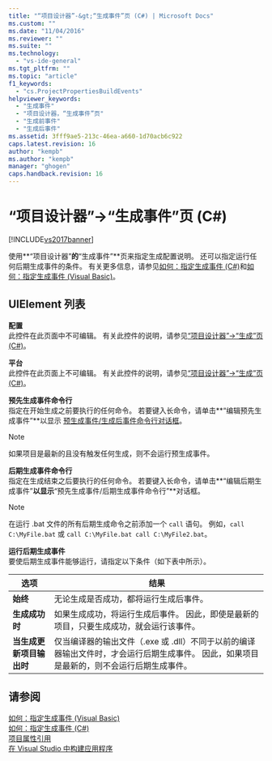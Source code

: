 ```yaml
---
title: "“项目设计器”-&gt;“生成事件”页 (C#) | Microsoft Docs"
ms.custom: ""
ms.date: "11/04/2016"
ms.reviewer: ""
ms.suite: ""
ms.technology: 
  - "vs-ide-general"
ms.tgt_pltfrm: ""
ms.topic: "article"
f1_keywords: 
  - "cs.ProjectPropertiesBuildEvents"
helpviewer_keywords: 
  - "生成事件"
  - "项目设计器，“生成事件”页"
  - "生成前事件"
  - "生成后事件"
ms.assetid: 3fff9ae5-213c-46ea-a660-1d70acb6c922
caps.latest.revision: 16
author: "kempb"
ms.author: "kempb"
manager: "ghogen"
caps.handback.revision: 16
---
```

# “项目设计器”-&gt;“生成事件”页 (C#)
[!INCLUDE[vs2017banner](../../code-quality/includes/vs2017banner.md)]

使用**“项目设计器”**的**“生成事件”**页来指定生成配置说明。  还可以指定运行任何后期生成事件的条件。  有关更多信息，请参见[如何：指定生成事件 \(C\#\)](../../ide/how-to-specify-build-events-csharp.md)和[如何：指定生成事件 \(Visual Basic\)](../Topic/How%20to:%20Specify%20Build%20Events%20\(Visual%20Basic\).md)。  
  
## UIElement 列表  
 **配置**  
 此控件在此页面中不可编辑。  有关此控件的说明，请参见[“项目设计器”\-\>“生成”页 \(C\#\)](../../ide/reference/build-page-project-designer-csharp.md)。  
  
 **平台**  
 此控件在此页面上不可编辑。  有关此控件的说明，请参见[“项目设计器”\-\>“生成”页 \(C\#\)](../../ide/reference/build-page-project-designer-csharp.md)。  
  
 **预先生成事件命令行**  
 指定在开始生成之前要执行的任何命令。  若要键入长命令，请单击**“编辑预先生成事件”**以显示 [预生成事件\/生成后事件命令行对话框](../../ide/reference/pre-build-event-post-build-event-command-line-dialog-box.md)。  
  
> [!NOTE]
>  如果项目是最新的且没有触发任何生成，则不会运行预生成事件。  
  
 **后期生成事件命令行**  
 指定在生成结束之后要执行的任何命令。  若要键入长命令，请单击**“编辑后期生成事件”**以显示**“预先生成事件\/后期生成事件命令行”**对话框。  
  
> [!NOTE]
>  在运行 .bat 文件的所有后期生成命令之前添加一个 `call` 语句。  例如，`call C:\MyFile.bat` 或 `call C:\MyFile.bat call C:\MyFile2.bat`。  
  
 **运行后期生成事件**  
 要使后期生成事件能够运行，请指定以下条件（如下表中所示）。  
  
|选项|结果|  
|--------|--------|  
|**始终**|无论生成是否成功，都将运行生成后事件。|  
|**生成成功时**|如果生成成功，将运行生成后事件。  因此，即使是最新的项目，只要生成成功，就会运行该事件。|  
|**当生成更新项目输出时**|仅当编译器的输出文件（.exe 或 .dll）不同于以前的编译器输出文件时，才会运行后期生成事件。  因此，如果项目是最新的，则不会运行后期生成事件。|  
  
## 请参阅  
 [如何：指定生成事件 \(Visual Basic\)](../Topic/How%20to:%20Specify%20Build%20Events%20\(Visual%20Basic\).md)   
 [如何：指定生成事件 \(C\#\)](../../ide/how-to-specify-build-events-csharp.md)   
 [项目属性引用](../../ide/reference/project-properties-reference.md)   
 [在 Visual Studio 中构建应用程序](../../ide/compiling-and-building-in-visual-studio.md)